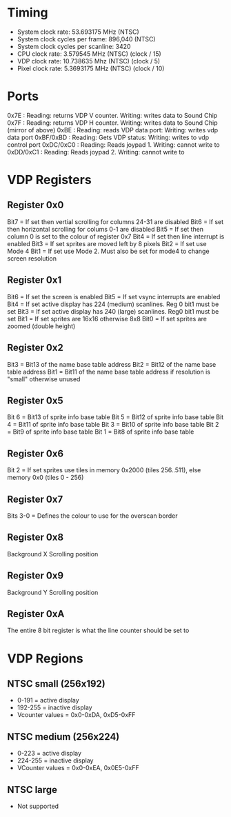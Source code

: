# Timing
* System clock rate: 53.693175 MHz (NTSC)
* System clock cycles per frame: 896,040 (NTSC)
* System clock cycles per scanline: 3420
* CPU clock rate: 3.579545 MHz (NTSC) (clock / 15)
* VDP clock rate: 10.738635 Mhz (NTSC) (clock / 5)
* Pixel clock rate: 5.3693175 MHz (NTSC) (clock / 10)

# Ports
0x7E : Reading: returns VDP V counter. Writing: writes data to Sound Chip
0x7F : Reading: returns VDP H counter. Writing: writes data to Sound Chip (mirror of above)
0xBE : Reading: reads VDP data port: Writing: writes vdp data port
0xBF/0xBD : Reading: Gets VDP status: Writing: writes to vdp control port
0xDC/0xC0 : Reading: Reads joypad 1. Writing: cannot write to
0xDD/0xC1 : Reading: Reads joypad 2. Writing: cannot write to

# VDP Registers

## Register 0x0
Bit7 = If set then vertial scrolling for columns 24-31 are disabled
Bit6 = If set then horizontal scrolling for colums 0-1 are disabled
Bit5 = If set then column 0 is set to the colour of register 0x7
Bit4 = If set then line interrupt is enabled
Bit3 = If set sprites are moved left by 8 pixels
Bit2 = If set use Mode 4
Bit1 = If set use Mode 2. Must also be set for mode4 to change screen resolution

## Register 0x1
Bit6 = If set the screen is enabled
Bit5 = If set vsync interrupts are enabled
Bit4 = If set active display has 224 (medium) scanlines. Reg 0 bit1 must be set
Bit3 = If set active display has 240 (large) scanlines. Reg0 bit1 must be set
Bit1 = If set sprites are 16x16 otherwise 8x8
Bit0 = If set sprites are zoomed (double height)

## Register 0x2
Bit3 = Bit13 of the name base table address
Bit2 = Bit12 of the name base table address
Bit1 = Bit11 of the name base table address if resolution is "small" otherwise unused

## Register 0x5
Bit 6 = Bit13 of sprite info base table
Bit 5 = Bit12 of sprite info base table
Bit 4 = Bit11 of sprite info base table
Bit 3 = Bit10 of sprite info base table
Bit 2 = Bit9 of sprite info base table
Bit 1 = Bit8 of sprite info base table

## Register 0x6
Bit 2 = If set sprites use tiles in memory 0x2000 (tiles 256..511), else memory 0x0 (tiles 0 - 256)

## Register 0x7
Bits 3-0 = Defines the colour to use for the overscan border

## Register 0x8
Background X Scrolling position

## Register 0x9
Background Y Scrolling position

## Register 0xA
The entire 8 bit register is what the line counter should be set to


# VDP Regions

## NTSC small (256x192)
* 0-191 = active display
* 192-255 = inactive display
* Vcounter values = 0x0-0xDA, 0xD5-0xFF 

## NTSC medium (256x224)
* 0-223 = active display
* 224-255 = inactive display
* VCounter values = 0x0-0xEA, 0x0E5-0xFF

## NTSC large
* Not supported